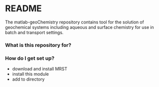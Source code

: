 # README #

The matlab-geoChemistry repository contains tool for the solution of geochemical systems including aqueous and surface chemistry for use in batch and transport settings. 

### What is this repository for? ###


### How do I get set up? ###

* download and install MRST
* install this module
* add to directory